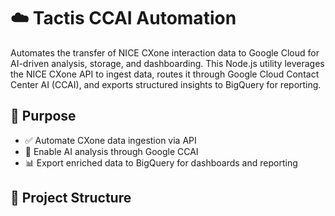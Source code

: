 # ☁️ Tactis CCAI Automation

Automates the transfer of NICE CXone interaction data to Google Cloud for AI-driven analysis, storage, and dashboarding. This Node.js utility leverages the NICE CXone API to ingest data, routes it through Google Cloud Contact Center AI (CCAI), and exports structured insights to BigQuery for reporting.

## 🚀 Purpose

- ✅ Automate CXone data ingestion via API
- 🧠 Enable AI analysis through Google CCAI
- 📊 Export enriched data to BigQuery for dashboards and reporting

## 📁 Project Structure



